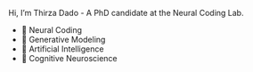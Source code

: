 Hi, I’m Thirza Dado - A PhD candidate at the Neural Coding Lab.

- 🧩 Neural Coding
- 👾 Generative Modeling
- 🤖 Artificial Intelligence
- 🧠 Cognitive Neuroscience

<!---
tdado/tdado is a ✨ special ✨ repository because its `README.md` (this file) appears on your GitHub profile.
You can click the Preview link to take a look at your changes.
--->
